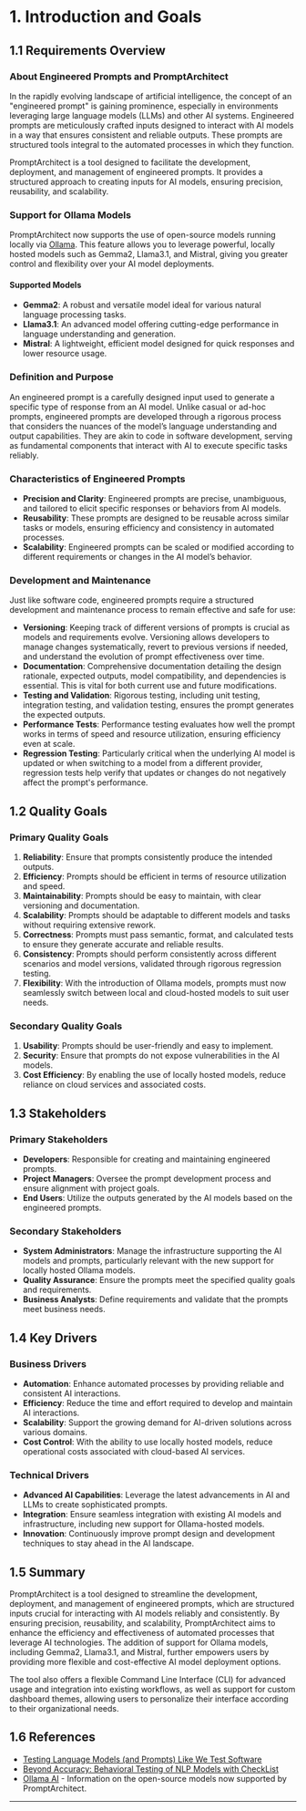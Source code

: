 # 1. Introduction and Goals

## 1.1 Requirements Overview

### About Engineered Prompts and PromptArchitect

In the rapidly evolving landscape of artificial intelligence, the concept of an "engineered prompt" is gaining prominence, especially in environments leveraging large language models (LLMs) and other AI systems. Engineered prompts are meticulously crafted inputs designed to interact with AI models in a way that ensures consistent and reliable outputs. These prompts are structured tools integral to the automated processes in which they function.

PromptArchitect is a tool designed to facilitate the development, deployment, and management of engineered prompts. It provides a structured approach to creating inputs for AI models, ensuring precision, reusability, and scalability.

### Support for Ollama Models

PromptArchitect now supports the use of open-source models running locally via [Ollama](https://ollama.ai). This feature allows you to leverage powerful, locally hosted models such as Gemma2, Llama3.1, and Mistral, giving you greater control and flexibility over your AI model deployments.

#### Supported Models

- **Gemma2**: A robust and versatile model ideal for various natural language processing tasks.
- **Llama3.1**: An advanced model offering cutting-edge performance in language understanding and generation.
- **Mistral**: A lightweight, efficient model designed for quick responses and lower resource usage.

### Definition and Purpose

An engineered prompt is a carefully designed input used to generate a specific type of response from an AI model. Unlike casual or ad-hoc prompts, engineered prompts are developed through a rigorous process that considers the nuances of the model’s language understanding and output capabilities. They are akin to code in software development, serving as fundamental components that interact with AI to execute specific tasks reliably.

### Characteristics of Engineered Prompts

- **Precision and Clarity**: Engineered prompts are precise, unambiguous, and tailored to elicit specific responses or behaviors from AI models.
- **Reusability**: These prompts are designed to be reusable across similar tasks or models, ensuring efficiency and consistency in automated processes.
- **Scalability**: Engineered prompts can be scaled or modified according to different requirements or changes in the AI model’s behavior.

### Development and Maintenance

Just like software code, engineered prompts require a structured development and maintenance process to remain effective and safe for use:

- **Versioning**: Keeping track of different versions of prompts is crucial as models and requirements evolve. Versioning allows developers to manage changes systematically, revert to previous versions if needed, and understand the evolution of prompt effectiveness over time.
- **Documentation**: Comprehensive documentation detailing the design rationale, expected outputs, model compatibility, and dependencies is essential. This is vital for both current use and future modifications.
- **Testing and Validation**: Rigorous testing, including unit testing, integration testing, and validation testing, ensures the prompt generates the expected outputs.
- **Performance Tests**: Performance testing evaluates how well the prompt works in terms of speed and resource utilization, ensuring efficiency even at scale.
- **Regression Testing**: Particularly critical when the underlying AI model is updated or when switching to a model from a different provider, regression tests help verify that updates or changes do not negatively affect the prompt's performance.

## 1.2 Quality Goals

### Primary Quality Goals

1. **Reliability**: Ensure that prompts consistently produce the intended outputs.
2. **Efficiency**: Prompts should be efficient in terms of resource utilization and speed.
3. **Maintainability**: Prompts should be easy to maintain, with clear versioning and documentation.
4. **Scalability**: Prompts should be adaptable to different models and tasks without requiring extensive rework.
5. **Correctness**: Prompts must pass semantic, format, and calculated tests to ensure they generate accurate and reliable results.
6. **Consistency**: Prompts should perform consistently across different scenarios and model versions, validated through rigorous regression testing.
7. **Flexibility**: With the introduction of Ollama models, prompts must now seamlessly switch between local and cloud-hosted models to suit user needs.

### Secondary Quality Goals

1. **Usability**: Prompts should be user-friendly and easy to implement.
2. **Security**: Ensure that prompts do not expose vulnerabilities in the AI models.
3. **Cost Efficiency**: By enabling the use of locally hosted models, reduce reliance on cloud services and associated costs.

## 1.3 Stakeholders

### Primary Stakeholders

- **Developers**: Responsible for creating and maintaining engineered prompts.
- **Project Managers**: Oversee the prompt development process and ensure alignment with project goals.
- **End Users**: Utilize the outputs generated by the AI models based on the engineered prompts.

### Secondary Stakeholders

- **System Administrators**: Manage the infrastructure supporting the AI models and prompts, particularly relevant with the new support for locally hosted Ollama models.
- **Quality Assurance**: Ensure the prompts meet the specified quality goals and requirements.
- **Business Analysts**: Define requirements and validate that the prompts meet business needs.

## 1.4 Key Drivers

### Business Drivers

- **Automation**: Enhance automated processes by providing reliable and consistent AI interactions.
- **Efficiency**: Reduce the time and effort required to develop and maintain AI interactions.
- **Scalability**: Support the growing demand for AI-driven solutions across various domains.
- **Cost Control**: With the ability to use locally hosted models, reduce operational costs associated with cloud-based AI services.

### Technical Drivers

- **Advanced AI Capabilities**: Leverage the latest advancements in AI and LLMs to create sophisticated prompts.
- **Integration**: Ensure seamless integration with existing AI models and infrastructure, including new support for Ollama-hosted models.
- **Innovation**: Continuously improve prompt design and development techniques to stay ahead in the AI landscape.

## 1.5 Summary

PromptArchitect is a tool designed to streamline the development, deployment, and management of engineered prompts, which are structured inputs crucial for interacting with AI models reliably and consistently. By ensuring precision, reusability, and scalability, PromptArchitect aims to enhance the efficiency and effectiveness of automated processes that leverage AI technologies. The addition of support for Ollama models, including Gemma2, Llama3.1, and Mistral, further empowers users by providing more flexible and cost-effective AI model deployment options.

The tool also offers a flexible Command Line Interface (CLI) for advanced usage and integration into existing workflows, as well as support for custom dashboard themes, allowing users to personalize their interface according to their organizational needs.

## 1.6 References

- [Testing Language Models (and Prompts) Like We Test Software](https://towardsdatascience.com/testing-large-language-models-like-we-test-software-92745d28a359)
- [Beyond Accuracy: Behavioral Testing of NLP Models with CheckList](https://homes.cs.washington.edu/~marcotcr/acl20_checklist.pdf)
- [Ollama AI](https://ollama.ai) - Information on the open-source models now supported by PromptArchitect.

---
